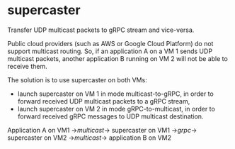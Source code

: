 # supercaster
Transfer UDP multicast packets to gRPC stream and vice-versa.

Public cloud providers (such as AWS or Google Cloud Platform) do not support multicast routing.
So, if an application A on a VM 1 sends UDP multicast packets, another application B running on VM 2 will not be able to receive them.

The solution is to use supercaster on both VMs:
- launch supercaster on VM 1 in mode multicast-to-gRPC, in order to forward received UDP multicast packets to a gRPC stream,
- launch supercaster on VM 2 in mode gRPC-to-multicast, in order to forward received gRPC messages to UDP multicast destination.

Application A on VM1 ->*multicast*-> supercaster on VM1 ->*grpc*-> supercaster on VM2 ->*multicast*-> application B on VM2

